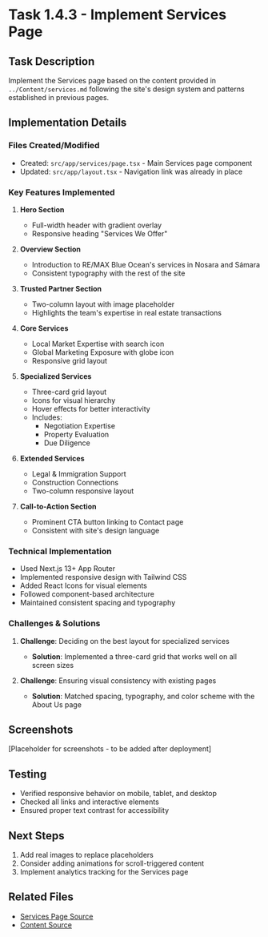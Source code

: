 # Task 1.4.3 - Implement Services Page

## Task Description
Implement the Services page based on the content provided in `../Content/services.md` following the site's design system and patterns established in previous pages.

## Implementation Details

### Files Created/Modified
- Created: `src/app/services/page.tsx` - Main Services page component
- Updated: `src/app/layout.tsx` - Navigation link was already in place

### Key Features Implemented

1. **Hero Section**
   - Full-width header with gradient overlay
   - Responsive heading "Services We Offer"

2. **Overview Section**
   - Introduction to RE/MAX Blue Ocean's services in Nosara and Sámara
   - Consistent typography with the rest of the site

3. **Trusted Partner Section**
   - Two-column layout with image placeholder
   - Highlights the team's expertise in real estate transactions

4. **Core Services**
   - Local Market Expertise with search icon
   - Global Marketing Exposure with globe icon
   - Responsive grid layout

5. **Specialized Services**
   - Three-card grid layout
   - Icons for visual hierarchy
   - Hover effects for better interactivity
   - Includes:
     - Negotiation Expertise
     - Property Evaluation
     - Due Diligence

6. **Extended Services**
   - Legal & Immigration Support
   - Construction Connections
   - Two-column responsive layout

7. **Call-to-Action Section**
   - Prominent CTA button linking to Contact page
   - Consistent with site's design language

### Technical Implementation
- Used Next.js 13+ App Router
- Implemented responsive design with Tailwind CSS
- Added React Icons for visual elements
- Followed component-based architecture
- Maintained consistent spacing and typography

### Challenges & Solutions
1. **Challenge**: Deciding on the best layout for specialized services
   - **Solution**: Implemented a three-card grid that works well on all screen sizes

2. **Challenge**: Ensuring visual consistency with existing pages
   - **Solution**: Matched spacing, typography, and color scheme with the About Us page

## Screenshots
[Placeholder for screenshots - to be added after deployment]

## Testing
- Verified responsive behavior on mobile, tablet, and desktop
- Checked all links and interactive elements
- Ensured proper text contrast for accessibility

## Next Steps
1. Add real images to replace placeholders
2. Consider adding animations for scroll-triggered content
3. Implement analytics tracking for the Services page

## Related Files
- [Services Page Source](../remax-blueocean/src/app/services/page.tsx)
- [Content Source](../Content/services.md)
